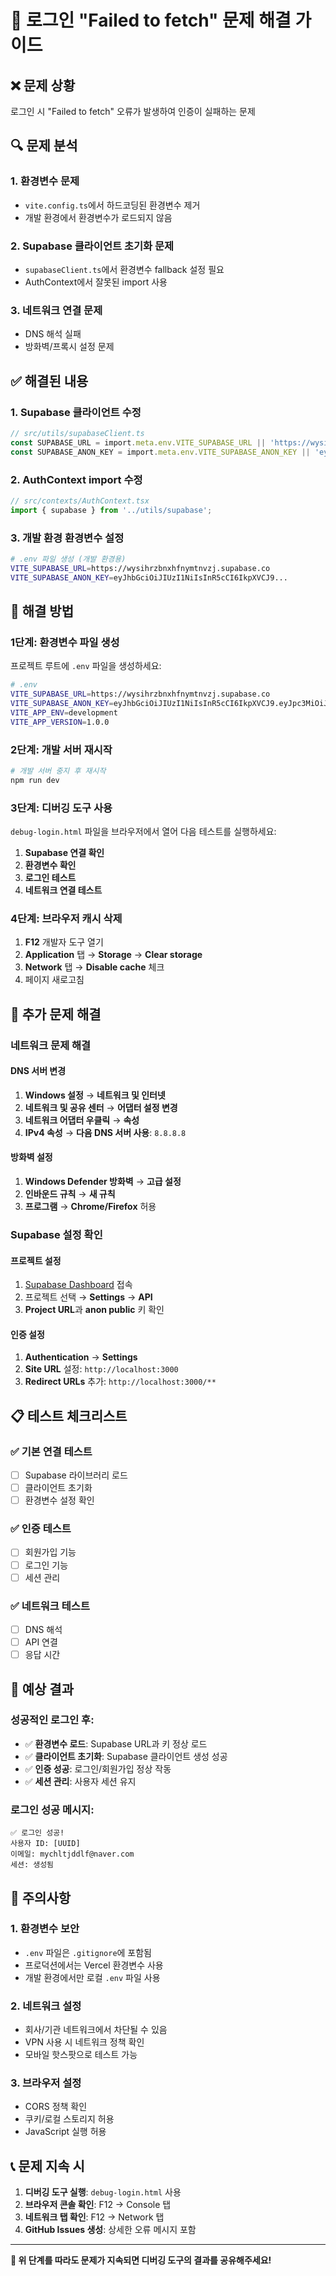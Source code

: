 # 🔐 로그인 "Failed to fetch" 문제 해결 가이드

## ❌ 문제 상황

로그인 시 "Failed to fetch" 오류가 발생하여 인증이 실패하는 문제

## 🔍 문제 분석

### 1. 환경변수 문제
- `vite.config.ts`에서 하드코딩된 환경변수 제거
- 개발 환경에서 환경변수가 로드되지 않음

### 2. Supabase 클라이언트 초기화 문제
- `supabaseClient.ts`에서 환경변수 fallback 설정 필요
- AuthContext에서 잘못된 import 사용

### 3. 네트워크 연결 문제
- DNS 해석 실패
- 방화벽/프록시 설정 문제

## ✅ 해결된 내용

### 1. Supabase 클라이언트 수정
```typescript
// src/utils/supabaseClient.ts
const SUPABASE_URL = import.meta.env.VITE_SUPABASE_URL || 'https://wysihrzbnxhfnymtnvzj.supabase.co';
const SUPABASE_ANON_KEY = import.meta.env.VITE_SUPABASE_ANON_KEY || 'eyJhbGciOiJIUzI1NiIsInR5cCI6IkpXVCJ9...';
```

### 2. AuthContext import 수정
```typescript
// src/contexts/AuthContext.tsx
import { supabase } from '../utils/supabase';
```

### 3. 개발 환경 환경변수 설정
```bash
# .env 파일 생성 (개발 환경용)
VITE_SUPABASE_URL=https://wysihrzbnxhfnymtnvzj.supabase.co
VITE_SUPABASE_ANON_KEY=eyJhbGciOiJIUzI1NiIsInR5cCI6IkpXVCJ9...
```

## 🚀 해결 방법

### 1단계: 환경변수 파일 생성

프로젝트 루트에 `.env` 파일을 생성하세요:

```bash
# .env
VITE_SUPABASE_URL=https://wysihrzbnxhfnymtnvzj.supabase.co
VITE_SUPABASE_ANON_KEY=eyJhbGciOiJIUzI1NiIsInR5cCI6IkpXVCJ9.eyJpc3MiOiJzdXBhYmFzZSIsInJlZiI6Ind5c2locnpibnhoZm55bXRudnpqIiwicm9sZSI6ImFub24iLCJpYXQiOjE3NTA1MTI3MjUsImV4cCI6MjA2NjA4ODcyNX0.u4UNIJikLf529VE3TSSTBzngOQ_H6OHKaUeEwYa41fY
VITE_APP_ENV=development
VITE_APP_VERSION=1.0.0
```

### 2단계: 개발 서버 재시작

```bash
# 개발 서버 중지 후 재시작
npm run dev
```

### 3단계: 디버깅 도구 사용

`debug-login.html` 파일을 브라우저에서 열어 다음 테스트를 실행하세요:

1. **Supabase 연결 확인**
2. **환경변수 확인**
3. **로그인 테스트**
4. **네트워크 연결 테스트**

### 4단계: 브라우저 캐시 삭제

1. **F12** 개발자 도구 열기
2. **Application** 탭 → **Storage** → **Clear storage**
3. **Network** 탭 → **Disable cache** 체크
4. 페이지 새로고침

## 🔧 추가 문제 해결

### 네트워크 문제 해결

#### DNS 서버 변경
1. **Windows 설정** → **네트워크 및 인터넷**
2. **네트워크 및 공유 센터** → **어댑터 설정 변경**
3. **네트워크 어댑터 우클릭** → **속성**
4. **IPv4 속성** → **다음 DNS 서버 사용**: `8.8.8.8`

#### 방화벽 설정
1. **Windows Defender 방화벽** → **고급 설정**
2. **인바운드 규칙** → **새 규칙**
3. **프로그램** → **Chrome/Firefox** 허용

### Supabase 설정 확인

#### 프로젝트 설정
1. [Supabase Dashboard](https://supabase.com/dashboard) 접속
2. 프로젝트 선택 → **Settings** → **API**
3. **Project URL**과 **anon public** 키 확인

#### 인증 설정
1. **Authentication** → **Settings**
2. **Site URL** 설정: `http://localhost:3000`
3. **Redirect URLs** 추가: `http://localhost:3000/**`

## 📋 테스트 체크리스트

### ✅ 기본 연결 테스트
- [ ] Supabase 라이브러리 로드
- [ ] 클라이언트 초기화
- [ ] 환경변수 설정 확인

### ✅ 인증 테스트
- [ ] 회원가입 기능
- [ ] 로그인 기능
- [ ] 세션 관리

### ✅ 네트워크 테스트
- [ ] DNS 해석
- [ ] API 연결
- [ ] 응답 시간

## 🎯 예상 결과

### 성공적인 로그인 후:
- ✅ **환경변수 로드**: Supabase URL과 키 정상 로드
- ✅ **클라이언트 초기화**: Supabase 클라이언트 생성 성공
- ✅ **인증 성공**: 로그인/회원가입 정상 작동
- ✅ **세션 관리**: 사용자 세션 유지

### 로그인 성공 메시지:
```
✅ 로그인 성공!
사용자 ID: [UUID]
이메일: mychltjddlf@naver.com
세션: 생성됨
```

## 🚨 주의사항

### 1. 환경변수 보안
- `.env` 파일은 `.gitignore`에 포함됨
- 프로덕션에서는 Vercel 환경변수 사용
- 개발 환경에서만 로컬 `.env` 파일 사용

### 2. 네트워크 설정
- 회사/기관 네트워크에서 차단될 수 있음
- VPN 사용 시 네트워크 정책 확인
- 모바일 핫스팟으로 테스트 가능

### 3. 브라우저 설정
- CORS 정책 확인
- 쿠키/로컬 스토리지 허용
- JavaScript 실행 허용

## 📞 문제 지속 시

1. **디버깅 도구 실행**: `debug-login.html` 사용
2. **브라우저 콘솔 확인**: F12 → Console 탭
3. **네트워크 탭 확인**: F12 → Network 탭
4. **GitHub Issues 생성**: 상세한 오류 메시지 포함

---

**🔧 위 단계를 따라도 문제가 지속되면 디버깅 도구의 결과를 공유해주세요!** 